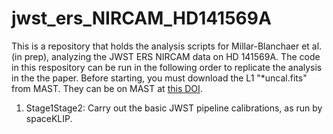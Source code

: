 # jwst_ers_NIRCAM_HD141569A

This is a repository that holds the analysis scripts for Millar-Blanchaer et al. (in prep), analyzing the JWST ERS NIRCAM data on HD 141569A. The code in this respository can be run in the following order to replicate the analysis in the the paper. Before starting, you must download the L1 "*uncal.fits" from MAST. They can be on MAST at [this DOI](http://dx.doi.org/10.17909/ty1h-9x40). 

1. Stage1Stage2: Carry out the basic JWST pipeline calibrations, as run by spaceKLIP.

